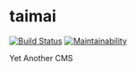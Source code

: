 # taimai

[![Build Status](https://travis-ci.org/coderemixer/taimai.svg?branch=master)](https://travis-ci.org/coderemixer/taimai)
[![Maintainability](https://api.codeclimate.com/v1/badges/880b5a5f46fbe7e1d5b8/maintainability)](https://codeclimate.com/github/coderemixer/taimai/maintainability)

Yet Another CMS
